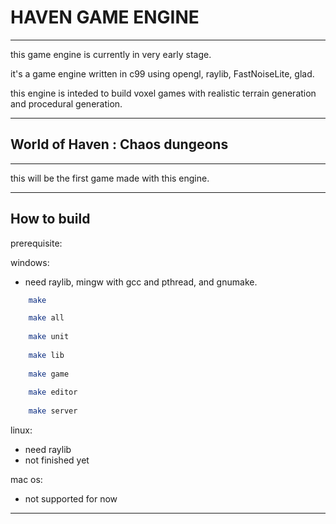 # HAVEN GAME ENGINE

___

this game engine is currently in very early stage.

it's a game engine written in c99 using opengl, raylib, FastNoiseLite, glad.

this engine is inteded to build voxel games with realistic terrain generation and procedural generation.

___

## World of Haven : Chaos dungeons

___

this will be the first game made with this engine.
___

## How to build

prerequisite:

windows:

- need raylib, mingw with gcc and pthread, and gnumake.

```sh
	make

	make all
	
	make unit
	
	make lib
	
	make game
	
	make editor
	
	make server 
```

linux:

- need raylib
- not finished yet

mac os:

- not supported for now

___